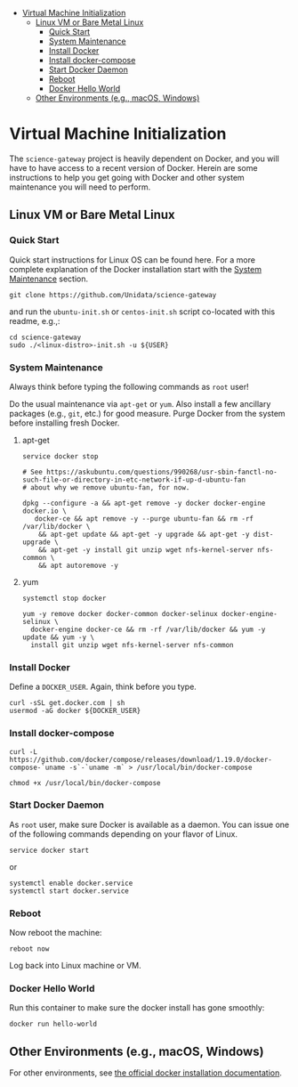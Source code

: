 - [Virtual Machine Initialization](#h-BA11A408)
  - [Linux VM or Bare Metal Linux](#h-FF95E7EC)
    - [Quick Start](#h-4A4B1084)
    - [System Maintenance](#h-AE788331)
    - [Install Docker](#h-786799C4)
    - [Install docker-compose](#h-02EF6BAD)
    - [Start Docker Daemon](#h-B6F088A3)
    - [Reboot](#h-6D94F8D5)
    - [Docker Hello World](#h-F3633FE6)
  - [Other Environments (e.g., macOS, Windows)](#h-D1009153)



<a id="h-BA11A408"></a>

# Virtual Machine Initialization

The `science-gateway` project is heavily dependent on Docker, and you will have to have access to a recent version of Docker. Herein are some instructions to help you get going with Docker and other system maintenance you will need to perform.


<a id="h-FF95E7EC"></a>

## Linux VM or Bare Metal Linux


<a id="h-4A4B1084"></a>

### Quick Start

Quick start instructions for Linux OS can be found here. For a more complete explanation of the Docker installation start with the [System Maintenance](#h-AE788331) section.

```shell
git clone https://github.com/Unidata/science-gateway
```

and run the `ubuntu-init.sh` or `centos-init.sh` script co-located with this readme, e.g.,:

```shell
cd science-gateway
sudo ./<linux-distro>-init.sh -u ${USER}
```


<a id="h-AE788331"></a>

### System Maintenance

Always think before typing the following commands as `root` user!

Do the usual maintenance via `apt-get` or `yum`. Also install a few ancillary packages (e.g., `git`, etc.) for good measure. Purge Docker from the system before installing fresh Docker.

1.  apt-get

    ```shell
    service docker stop

    # See https://askubuntu.com/questions/990268/usr-sbin-fanctl-no-such-file-or-directory-in-etc-network-if-up-d-ubuntu-fan
    # about why we remove ubuntu-fan, for now.

    dpkg --configure -a && apt-get remove -y docker docker-engine docker.io \
       docker-ce && apt remove -y --purge ubuntu-fan && rm -rf /var/lib/docker \
        && apt-get update && apt-get -y upgrade && apt-get -y dist-upgrade \
        && apt-get -y install git unzip wget nfs-kernel-server nfs-common \
        && apt autoremove -y
    ```

2.  yum

    ```shell
    systemctl stop docker

    yum -y remove docker docker-common docker-selinux docker-engine-selinux \
      docker-engine docker-ce && rm -rf /var/lib/docker && yum -y update && yum -y \
      install git unzip wget nfs-kernel-server nfs-common
    ```


<a id="h-786799C4"></a>

### Install Docker

Define a `DOCKER_USER`. Again, think before you type.

```shell
curl -sSL get.docker.com | sh
usermod -aG docker ${DOCKER_USER}
```


<a id="h-02EF6BAD"></a>

### Install docker-compose

```shell
curl -L https://github.com/docker/compose/releases/download/1.19.0/docker-compose-`uname -s`-`uname -m` > /usr/local/bin/docker-compose

chmod +x /usr/local/bin/docker-compose
```


<a id="h-B6F088A3"></a>

### Start Docker Daemon

As `root` user, make sure Docker is available as a daemon. You can issue one of the following commands depending on your flavor of Linux.

```shell
service docker start
```

or

```shell
systemctl enable docker.service
systemctl start docker.service
```


<a id="h-6D94F8D5"></a>

### Reboot

Now reboot the machine:

```shell
reboot now
```

Log back into Linux machine or VM.


<a id="h-F3633FE6"></a>

### Docker Hello World

Run this container to make sure the docker install has gone smoothly:

```shell
docker run hello-world
```


<a id="h-D1009153"></a>

## Other Environments (e.g., macOS, Windows)

For other environments, see [the official docker installation documentation](https://docs.docker.com/engine/installation/).
